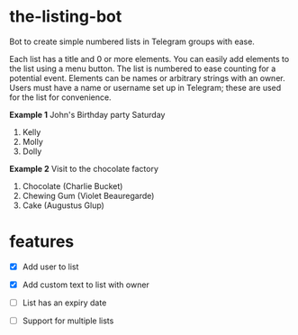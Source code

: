 # the-listing-bot

Bot to create simple numbered lists in Telegram groups with ease.

Each list has a title and 0 or more elements. You can easily add elements to the list using a menu button. The list is numbered to ease counting for a potential event. Elements can be names or arbitrary strings with an owner. Users must have a name or username set up in Telegram; these are used for the list for convenience.

**Example 1**
John's Birthday party Saturday

1. Kelly
2. Molly
3. Dolly

**Example 2**
Visit to the chocolate factory

1. Chocolate (Charlie Bucket)
2. Chewing Gum (Violet Beauregarde)
3. Cake (Augustus Glup)
# features

- [x] Add user to list
- [x] Add custom text to list with owner
- [ ] List has an expiry date
- [ ] Support for multiple lists


